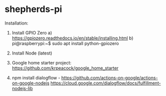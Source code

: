 # shepherds-pi

Installation:

1. Install GPIO Zero 
    a) https://gpiozero.readthedocs.io/en/stable/installing.html
    b) pi@raspberrypi:~$ sudo apt install python-gpiozero

2. Install Node (latest)

3. Google home starter project: https://github.com/krpeacock/google_home_starter

4. npm install dialogflow - https://github.com/actions-on-google/actions-on-google-nodejs
https://cloud.google.com/dialogflow/docs/fulfillment-nodejs-lib